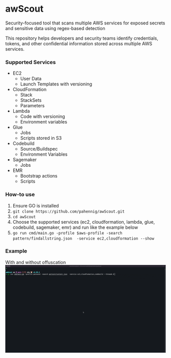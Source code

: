 # awScout
Security-focused tool that scans multiple AWS services for exposed secrets and sensitive data using regex-based detection

This repository helps developers and security teams identify credentials, tokens, and other confidential information stored across multiple AWS services.



### Supported Services
- EC2
    * User Data
    * Launch Templates with versioning
- CloudFormation
    * Stack
    * StackSets
    * Parameters
- Lambda
    * Code with versioning
    * Environment variables
- Glue
    * Jobs
    * Scripts stored in S3
- Codebuild
    * Source/Buildspec
    * Environment Variables
- Sagemaker
    * Jobs
- EMR
    * Bootstrap actions
    * Scripts

### How-to use
1. Ensure GO is installed
2. `git clone https://github.com/pahennig/awScout.git`
3. `cd awScout`
5. Choose the supported services (ec2, cloudformation, lambda, glue, codebuild, sagemaker, emr) and run like the example below
4. `go run cmd/main.go -profile $aws-profile -search pattern/findallstring.json  -service ec2,cloudformation --show`

### Example
With and without offuscation
![Demo of usage](./img/record.gif)